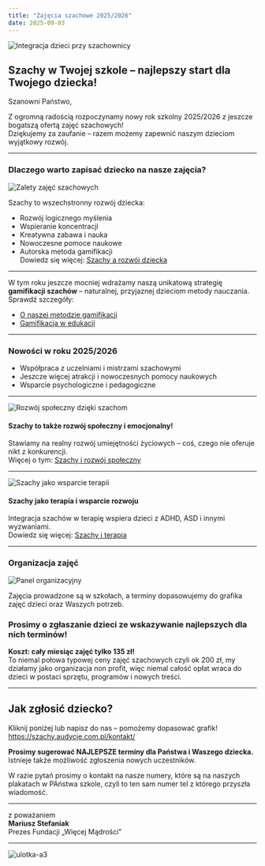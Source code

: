 ```yaml
---
title: "Zajęcia szachowe 2025/2026"
date: 2025-09-03
---
```


![Integracja dzieci przy szachownicy](/uploads/chess_zalety3.png)

## Szachy w Twojej szkole – najlepszy start dla Twojego dziecka!

Szanowni Państwo,

Z ogromną radością rozpoczynamy nowy rok szkolny 2025/2026 z jeszcze bogatszą ofertą zajęć szachowych!  
Dziękujemy za zaufanie – razem możemy zapewnić naszym dzieciom wyjątkowy rozwój.

---

### Dlaczego warto zapisać dziecko na nasze zajęcia?

![Zalety zajęć szachowych](/uploads/chess_zalety.png)

Szachy to wszechstronny rozwój dziecka:  
- Rozwój logicznego myślenia
- Wspieranie koncentracji
- Kreatywna zabawa i nauka
- Nowoczesne pomoce naukowe
- Autorska metoda gamifikacji  
Dowiedz się więcej: [Szachy a rozwój dziecka](https://szachy.audycje.com.pl/posts/rozwija/)

---

W tym roku jeszcze mocniej wdrażamy naszą unikatową strategię **gamifikacji szachów** – naturalnej, przyjaznej dzieciom metody nauczania.  
Sprawdź szczegóły:  
- [O naszej metodzie gamifikacji](https://szachy.audycje.com.pl/posts/gamifikacja/)  
- [Gamifikacja w edukacji](https://blog.crp.wroclaw.pl/gamifikacja-w-edukacji-jak-uczyc-sie-przez-zabawe/)

---

### Nowości w roku 2025/2026

- Współpraca z uczelniami i mistrzami szachowymi
- Jeszcze więcej atrakcji i nowoczesnych pomocy naukowych
- Wsparcie psychologiczne i pedagogiczne

---

![Rozwój społeczny dzięki szachom](/uploads/chess_social.png)

#### Szachy to także rozwój społeczny i emocjonalny!

Stawiamy na realny rozwój umiejętności życiowych – coś, czego nie oferuje nikt z konkurencji.  
Więcej o tym: [Szachy i rozwój społeczny](https://szachy.audycje.com.pl/posts/social/)

---

![Szachy jako wsparcie terapii](/uploads/chess_therapy.png)

#### Szachy jako terapia i wsparcie rozwoju

Integracja szachów w terapię wspiera dzieci z ADHD, ASD i innymi wyzwaniami.  
Dowiedz się więcej: [Szachy i terapia](https://szachy.audycje.com.pl/posts/terapia/)

---

### Organizacja zajęć

![Panel organizacyjny](/uploads/chess_panel.png)

Zajęcia prowadzone są w szkołach, a terminy dopasowujemy do grafika zajęć dzieci oraz Waszych potrzeb.  
### Prosimy o zgłaszanie dzieci ze wskazywanie najlepszych dla nich terminów!

**Koszt: cały miesiąc zajęć tylko 135 zł!**  
To niemal połowa typowej ceny zajęć szachowych czyli ok 200 zł, my działamy jako organizacja non profit, więc
niemal całość opłat wraca do dzieci w postaci sprzętu, programów i nowych treści.

---

## Jak zgłosić dziecko?

Kliknij poniżej lub napisz do nas – pomożemy dopasować grafik!  
https://szachy.audycje.com.pl/kontakt/

**Prosimy sugerować NAJLEPSZE terminy dla Państwa i Waszego dziecka.**  
Istnieje także możliwość zgłoszenia nowych uczestników.

W razie pytań prosimy o kontakt na nasze numery, które są na naszych plakatach w PAństwa szkole, czyli to ten sam numer tel z którego przyszła wiadomość.

---

z poważaniem  
**Mariusz Stefaniak**  
Prezes Fundacji „Więcej Mądrości”

---

![ulotka-a3](/uploads/ulotka3.png)
